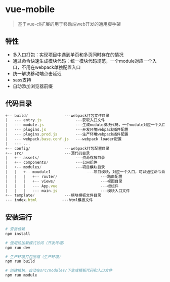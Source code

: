 # vue-mobile

> 基于vue-cli扩展的用于移动端web开发的通用脚手架

## 特性

- 多入口打包：实现项目中遇到单页和多页同时存在的情况
- 通过命令快速生成模块代码：统一模块代码规范，一个module对应一个入口，不用在webpack单独配置入口
- 统一解决移动端点击延迟
- sass支持
- 自动添加浏览器前缀

## 代码目录

```js
+-- build/                ---webpack打包文件目录
|   --- entry.js               ---获取入口文件
|   --- module.js              ---生成module模块代码，一个module对应一个入口
|   --- plugins.js             ---开发环境webpack插件配置
|   --- plugins.prod.js        ---生产环境webpack插件配置
|   --- webpack.base.conf.js   ---webpack loader配置
|   --- ...
+-- config/               ---webpack打包配置目录
+-- src/                  ---源代码目录
|   +-- assets/                ---资源存放目录
|   +-- components/            ---公用组件
|   +-- modules/               ---项目模块目录
|   |   +-- moudule1                ---项目模块，对应一个入口，可以通过命令自动创建
|   |   |   +-- router/                   ---路由配置
|   |   |   +-- views/                    ---视图目录
|   |   |   --- App.vue                   ---根组件
|   |   |   --- main.js                   ---模块入口文件
+-- template/             ---模块模板文件目录
--- index.html           ---html模板文件
```

## 安装运行

``` bash
# 安装依赖
npm install

# 使用热加载模式访问（开发环境）
npm run dev

# 生产环境打包压缩（生产环境）
npm run build

# 创建模块，自动在src/modules/下生成模板代码和入口文件
npm run module
```
